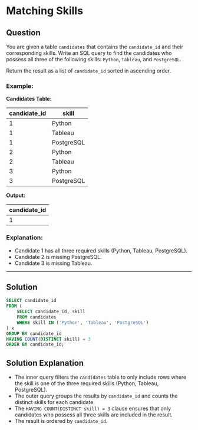 
# Matching Skills

## Question

You are given a table `candidates` that contains the `candidate_id` and their corresponding skills. Write an SQL query to find the candidates who possess all three of the following skills: `Python`, `Tableau`, and `PostgreSQL`.

Return the result as a list of `candidate_id` sorted in ascending order.

### Example:

**Candidates Table:**

| candidate_id | skill      |
|--------------|------------|
| 1            | Python     |
| 1            | Tableau    |
| 1            | PostgreSQL |
| 2            | Python     |
| 2            | Tableau    |
| 3            | Python     |
| 3            | PostgreSQL |

**Output:**

| candidate_id |
|--------------|
| 1            |

### Explanation:

- Candidate 1 has all three required skills (Python, Tableau, PostgreSQL).
- Candidate 2 is missing PostgreSQL.
- Candidate 3 is missing Tableau.

---

## Solution

```sql
SELECT candidate_id
FROM (
    SELECT candidate_id, skill
    FROM candidates
    WHERE skill IN ('Python', 'Tableau', 'PostgreSQL')
) x
GROUP BY candidate_id
HAVING COUNT(DISTINCT skill) = 3
ORDER BY candidate_id;
```

## Solution Explanation

- The inner query filters the `candidates` table to only include rows where the skill is one of the three required skills (Python, Tableau, PostgreSQL).
- The outer query groups the results by `candidate_id` and counts the distinct skills for each candidate.
- The `HAVING COUNT(DISTINCT skill) = 3` clause ensures that only candidates who possess all three skills are included in the result.
- The result is ordered by `candidate_id`.
